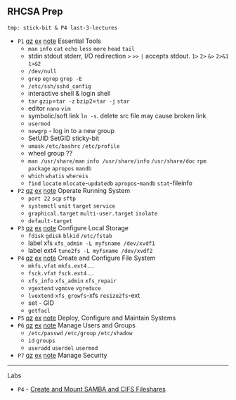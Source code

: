 ## RHCSA Prep

```
tmp: stick-bit & P4 last-3-lectures
```

* `P1` [qz](qz/p01.md) [ex](ex/p01.txt) [note](note/p01.md) Essential Tools
  - `man` `info` `cat` `echo` `less` `more` `head` `tail`
  - stdin stdout stderr, I/O redirection `>` `>>` `|` accepts stdout. `1>` `2>` `&>` `2>&1` `1>&2`
  - `/dev/null`
  - `grep` `egrep` `grep -E`
  - `/etc/ssh/sshd_config`
  - interactive shell & login shell
  - `tar` `gzip`=`tar -z` `bzip2`=`tar -j` `star`
  - editor `nano` `vim`
  - symbolic/soft link `ln -s`. delete src file may cause broken link
  - `usermod`
  - `newgrp` - log in to a new group
  - SetUID SetGID sticky-bit
  - `umask` `/etc/bashrc` `/etc/profile`
  - wheel group ??
  - `man /usr/share/man` `info /usr/share/info` `/usr/share/doc` `rpm package` `apropos` `mandb`
  - `which` `whatis` `whereis`
  - `find` `locate` `mlocate`-`updatedb` `apropos`-`mandb` `stat`-fileinfo
* `P2` [qz](qz/p02.md) [ex](ex/p02.txt) [note](note/p02.md) Operate Running System
  - `port 22` `scp` `sftp`
  - `systemctl` `unit` `target` `service`
  - `graphical.target` `multi-user.target` `isolate`
  - `default-target`
* `P3` [qz](qz/p03.md) [ex](ex/p03.txt) [note](note/p03.md) Configure Local Storage
  - `fdisk` `gdisk` `blkid` `/etc/fstab`
  - label xfs `xfs_admin -L myfsname /dev/xvdf1`
  - label ext4 `tune2fs -L myfsname /dev/xvdf2`
* `P4` [qz](qz/p04.md) [ex](ex/p04.txt) [note](note/p04.md) Create and Configure File System
  - `mkfs.vfat` `mkfs.ext4` ...
  - `fsck.vfat` `fsck.ext4` ...
  - `xfs_info` `xfs_admin` `xfs_repair`
  - `vgextend` `vgmove` `vgreduce`
  - `lvextend` `xfs_growfs`-xfs `resize2fs`-ext
  - set - GID
  - `getfacl`
* `P5` [qz](qz/p05.md) [ex](ex/p05.txt) [note](note/p05.md) Deploy, Configure and Maintain Systems
* `P6` [qz](qz/p06.md) [ex](ex/p06.txt) [note](note/p06.md) Manage Users and Groups
  - `/etc/passwd` `/etc/group` `/etc/shadow`
  - `id` `groups`
  - `useradd` `userdel` `usermod`
* `P7` [qz](qz/p07.md) [ex](ex/p07.txt) [note](note/p07.md) Manage Security

---

Labs
* `P4` - [Create and Mount SAMBA and CIFS Fileshares](lab/deploy-samba-server-rhcsa.pdf)